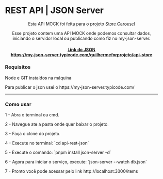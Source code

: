 # REST API | JSON Server

<div style="text-align:center">

</div>

<div style="text-align:center">
<p> Esta API MOCK foi feita para o projeto <a href="https://github.com/guilhermeforprojeto/store-carousel"> Store Carousel</a><p/>
Esse projeto contem uma API MOCK onde podemos consultar dados, iniciando o servidor local ou publicando como fiz no my-json-server.
<h4><a href="https://my-json-server.typicode.com/guilhermeforprojeto/api-store">Link do JSON </br> https://my-json-server.typicode.com/guilhermeforprojeto/api-store</a></h4>
</div>
<div>
<h3>Requisitos</h3>
<p>Node e GIT instaldos na máquina</p>
<p>Para publicar o json usei o <a>https://my-json-server.typicode.com/ </a></p>
<hr>
</div>
<h3>Como usar</h3>
<p>1 - Abra o terminal ou cmd.</p>
<p>2 - Navegue ate a pasta onde quer baixar o projeto.</p>
<p>3 - Faça o clone do projeto.</p>
<p>4 - Execute no terminal: `cd api-rest-json`</p>
<p>5 - Execute o comando: `pnpm install json-server -d`</p>
<p>6 - Agora para iniciar o serviço, execute: `json-server --watch db.json`</p>
<p>7 - Pronto você pode acessar pelo link http://localhost:3000/items</p>
